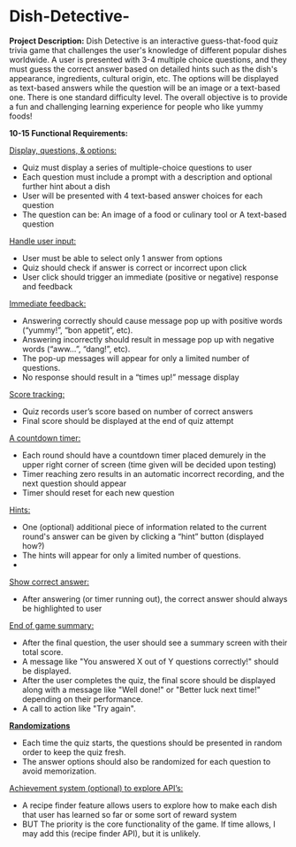 # Dish-Detective-

**Project Description:**
Dish Detective is an interactive guess-that-food quiz trivia game that challenges the user's knowledge of different popular dishes worldwide. A user is presented with 3-4 multiple choice questions, and they must guess the correct answer based on detailed hints such as the dish's appearance, ingredients, cultural origin, etc. The options will be displayed as text-based answers while the question will be an image or a text-based one. There is one standard difficulty level. The overall objective is to provide a fun and challenging learning experience for people who like yummy foods!

**10-15 Functional Requirements:**

<ins>Display, questions, & options:</ins>
- Quiz must display a series of multiple-choice questions to user
- Each question must include a prompt with a description and optional further hint about a dish
- User will be presented with 4 text-based answer choices for each question
- The question can be: An image of a food or culinary tool or A text-based question

<ins>Handle user input:</ins>
- User must be able to select only 1 answer from options
- Quiz should check if answer is correct or incorrect upon click
- User click should trigger an immediate (positive or negative) response and feedback

<ins>Immediate feedback:</ins>
- Answering correctly should cause message pop up with positive words (“yummy!”, “bon appetit”, etc).
- Answering incorrectly should result in message pop up with negative words (“aww…”, “dang!”, etc).
- The pop-up messages will appear for only a limited number of questions.
- No response should result in a “times up!” message display

<ins>Score tracking:</ins>
- Quiz records user’s score based on number of correct answers
- Final score should be displayed at the end of quiz attempt
  
<ins>A countdown timer:</ins>
- Each round should have a countdown timer placed demurely in the upper right corner of screen (time given will be decided upon testing)
- Timer reaching zero results in an automatic incorrect recording, and the next question should appear
- Timer should reset for each new question

<ins>Hints:</ins>
- One (optional) additional piece of information related to the current round's answer can be given by clicking a “hint” button (displayed how?)
- The hints will appear for only a limited number of questions.
- 
<ins>Show correct answer:</ins>
- After answering (or timer running out), the correct answer should always be highlighted to user

<ins>End of game summary:</ins>
- After the final question, the user should see a summary screen with their total score.
- A message like "You answered X out of Y questions correctly!" should be displayed.
- After the user completes the quiz, the final score should be displayed along with a message like "Well done!" or "Better luck next time!" depending on their performance.
- A call to action like "Try again".

<ins>**Randomizations**</ins>
- Each time the quiz starts, the questions should be presented in random order to keep the quiz fresh.
- The answer options should also be randomized for each question to avoid memorization.

<ins>Achievement system (optional) to explore API’s:</ins>
- A recipe finder feature allows users to explore how to make each dish that user has learned so far or some sort of reward system
- BUT The priority is the core functionality of the game. If time allows, I may add this (recipe finder API), but it is unlikely.


